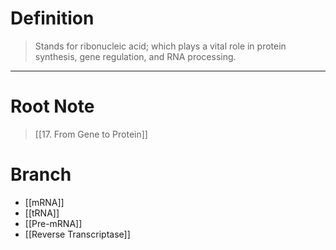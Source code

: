 # Definition
> Stands for ribonucleic acid; which plays a vital role in protein synthesis, gene regulation, and RNA processing.
***
# Root Note
> [[17. From Gene to Protein]]
# Branch
- [[mRNA]]
- [[tRNA]]
- [[Pre-mRNA]]
- [[Reverse Transcriptase]]